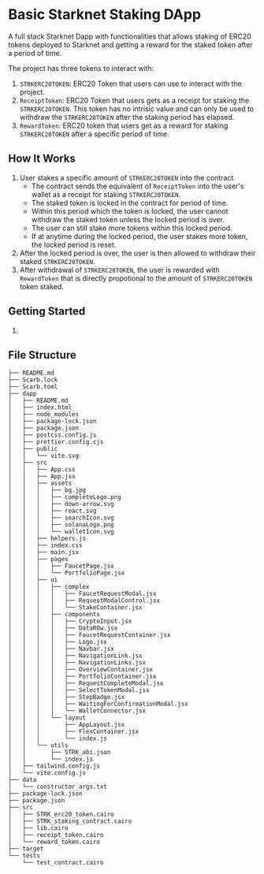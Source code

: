 # Basic Starknet Staking DApp 
A full stack Starknet Dapp with functionalities that allows staking of ERC20 tokens deployed to Starknet and getting a reward for the staked token after a period of time. 

The project has three tokens to interact with:
1. `STRKERC20TOKEN`: ERC20 Token that users can use to interact with the project. 
2. `ReceiptToken`: ERC20 Token that users gets as a receipt for staking the `STRKERC20TOKEN`. This token has no intrisic value and can only be used to withdraw the `STRKERC20TOKEN` after the staking period has elapsed.
3. `RewardToken`: ERC20 token that users get as a reward for staking `STRKERC20TOKEN` after a specific period of time.

## How It Works
1. User stakes a specific amount of `STRKERC20TOKEN` into the contract.
    - The contract sends the equivalent of `ReceiptToken` into the user's wallet as a receipt for staking `STRKERC20TOKEN`.
    - The staked token is locked in the contract for period of time.
    - Within this period which the token is locked, the user cannot withdraw the staked token unless the locked period is over.
    - The user can still stake more tokens within this locked period.
    - If at anytime during the locked period, the user stakes more token, the locked period is reset.
2. After the locked period is over, the user is then allowed to withdraw their staked `STRKERC20TOKEN`. 
3. After withdrawal of `STRKERC20TOKEN`, the user is rewarded with `RewardToken` that is directly propotional to the amount of `STRKERC20TOKEN` token staked.


## Getting Started
1. 

## File Structure
```
├── README.md
├── Scarb.lock
├── Scarb.toml
├── dapp
│   ├── README.md
│   ├── index.html
│   ├── node_modules
│   ├── package-lock.json
│   ├── package.json
│   ├── postcss.config.js
│   ├── prettier.config.cjs
│   ├── public
│   │   └── vite.svg
│   ├── src
│   │   ├── App.css
│   │   ├── App.jsx
│   │   ├── assets
│   │   │   ├── bg.jpg
│   │   │   ├── completeLogo.png
│   │   │   ├── down-arrow.svg
│   │   │   ├── react.svg
│   │   │   ├── searchIcon.svg
│   │   │   ├── solanaLogo.png
│   │   │   └── walletIcon.svg
│   │   ├── helpers.js
│   │   ├── index.css
│   │   ├── main.jsx
│   │   ├── pages
│   │   │   ├── FaucetPage.jsx
│   │   │   └── PortfolioPage.jsx
│   │   ├── ui
│   │   │   ├── complex
│   │   │   │   ├── FaucetRequestModal.jsx
│   │   │   │   ├── RequestModalControl.jsx
│   │   │   │   └── StakeContainer.jsx
│   │   │   ├── components
│   │   │   │   ├── CryptoInput.jsx
│   │   │   │   ├── DataROw.jsx
│   │   │   │   ├── FaucetRequestContainer.jsx
│   │   │   │   ├── Logo.jsx
│   │   │   │   ├── Navbar.jsx
│   │   │   │   ├── NavigationLink.jsx
│   │   │   │   ├── NavigationLinks.jsx
│   │   │   │   ├── OverviewContainer.jsx
│   │   │   │   ├── PortfolioContainer.jsx
│   │   │   │   ├── RequestCompleteModal.jsx
│   │   │   │   ├── SelectTokenModal.jsx
│   │   │   │   ├── StepBadge.jsx
│   │   │   │   ├── WaitingForConfirmationModal.jsx
│   │   │   │   └── WalletConnector.jsx
│   │   │   └── layout
│   │   │       ├── AppLayout.jsx
│   │   │       ├── FlexContainer.jsx
│   │   │       └── index.js
│   │   └── utils
│   │       ├── STRK_abi.json
│   │       └── index.js
│   ├── tailwind.config.js
│   └── vite.config.js
├── data
│   └── constructor_args.txt
├── package-lock.json
├── package.json
├── src
│   ├── STRK_erc20_token.cairo
│   ├── STRK_staking_contract.cairo
│   ├── lib.cairo
│   ├── receipt_token.cairo
│   └── reward_token.cairo
├── target
└── tests
    └── test_contract.cairo
```
